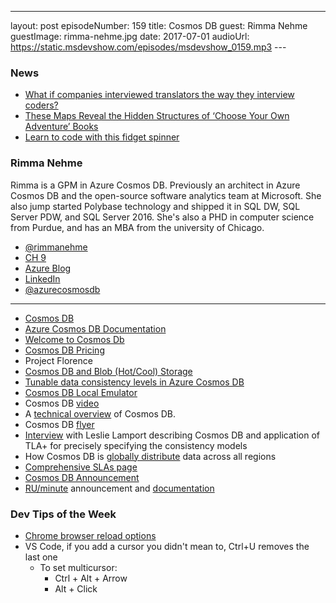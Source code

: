 ---
layout: post
episodeNumber: 159
title: Cosmos DB
guest:  Rimma Nehme
guestImage:  rimma-nehme.jpg
date: 2017-07-01
audioUrl: https://static.msdevshow.com/episodes/msdevshow_0159.mp3
--- 

### News

 - [What if companies interviewed translators the way they interview coders?](https://medium.freecodecamp.com/welcome-to-the-software-interview-ee673bc5ef6)
 - [These Maps Reveal the Hidden Structures of ‘Choose Your Own Adventure’ Books](http://www.atlasobscura.com/articles/cyoa-choose-your-own-adventure-maps)
 - [Learn to code with this fidget spinner](https://hackaday.io/project/25494-learn-to-code-with-this-fidget-spinner)

### Rimma Nehme 

Rimma is a GPM in Azure Cosmos DB. Previously an architect in Azure Cosmos DB and the open-source software analytics team at Microsoft. She also jump started Polybase technology and shipped it in SQL DW, SQL Server PDW, and SQL Server 2016. She's also a PHD in computer science from Purdue, and has an MBA from the university of Chicago.

 - [@rimmanehme](https://twitter.com/rimmanehme)
 - [CH 9](https://channel9.msdn.com/Events/Speakers/rimma-nehme)
 - [Azure Blog](https://azure.microsoft.com/en-us/blog/author/rimman/)
 - [LinkedIn](https://www.linkedin.com/in/rimma-nehme/)
 - [@azurecosmosdb](https://twitter.com/azurecosmosdb)

---------------------------------------------------------------------------------

 - [Cosmos DB](https://azure.microsoft.com/en-us/services/cosmos-db/)
 - [Azure Cosmos DB Documentation](https://docs.microsoft.com/en-us/azure/cosmos-db/)
 - [Welcome to Cosmos Db](https://docs.microsoft.com/en-us/azure/cosmos-db/introduction)
 - [Cosmos DB Pricing](https://azure.microsoft.com/en-us/pricing/details/cosmos-db/)
 - Project Florence
 - [Cosmos DB and Blob (Hot/Cool) Storage](https://blogs.msdn.microsoft.com/azuregov/2017/05/11/announcing-cosmosdb-and-blob-hotcool-storage/)
 - [Tunable data consistency levels in Azure Cosmos DB](https://docs.microsoft.com/en-us/azure/cosmos-db/consistency-levels)
 - [Cosmos DB Local Emulator](https://docs.microsoft.com/en-us/azure/cosmos-db/local-emulator)
 - Cosmos DB [video](https://youtu.be/aAy635iBB50)
 - A [technical overview](https://azure.microsoft.com/en-us/blog/a-technical-overview-of-azure-cosmos-db/) of Cosmos DB.
 - Cosmos DB [flyer](cosmos_db_2-page_flyer.pdf)
 - [Interview](https://www.youtube.com/watch?v=L_PPKyAsR3w&t=181s) with Leslie Lamport describing Cosmos DB and application of TLA+ for precisely specifying the consistency models 
 - How Cosmos DB is [globally distribute](https://docs.microsoft.com/en-us/azure/cosmos-db/distribute-data-globally) data across all regions
 - [Comprehensive SLAs page ](https://azure.microsoft.com/en-us/support/legal/sla/cosmos-db/v1_0/)
 - [Cosmos DB Announcement](https://azure.microsoft.com/en-us/blog/azure-cosmos-db-microsofts-globally-distributed-multi-model-database-service/)
 - [RU/minute](https://azure.microsoft.com/en-us/blog/azurecosmosdb-introducing-per-minute-provisioning-lower-your-cost-increase-your-performance/) announcement and [documentation](https://docs.microsoft.com/en-us/azure/cosmos-db/request-units-per-minute)



### Dev Tips of the Week

 - [Chrome browser reload options](https://stackoverflow.com/questions/12633425/chrome-browser-reload-options-new-feature)
 - VS Code, if you add a cursor you didn't mean to, Ctrl+U removes the last one
   - To set multicursor:
     - Ctrl + Alt + Arrow
     - Alt + Click
